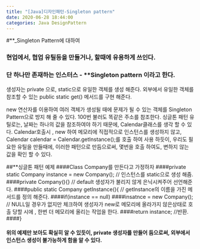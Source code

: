 ```yaml
---
title: "[Java]디자인패턴-Singleton pattern"
date: 2020-06-28 18:44:00 
categories: Java DesignPattern
---
```



#**_Singleton Pattern에 대하여
### 현업에서, 협업 유틸등을 만들거나, 할때에 유용하게 쓰인다. 
### 단 하나만 존재하는 인스터스 - **Singleton pattern 이라고 한다.

생성자는 private 으로, static으로 유일한 객체를 생성 해준다.
외부에서 유일한 객체를 참조할 수 있는 public static get() 메서드를 구현 해준다.

new 연산자를 이용하여 여러 객체가 생성될 때에 문제가 될 수 있는 객체를 Singleton Pattern으로 방지 해 줄 수 있다.
100번 불러도 똑같은 주소를 참조한다.
싱글톤 패턴 유틸로는, 날짜는 하나의 값을 참조하여야 하기 때문에, Calendar클래스를 생각 할 수 있다.
Calendar호출시 , new 하여 메모리에 직접적으로 인스턴스를 생성하지 않고, Calendar calendar = Calendar.getInstance();를 호출 하여 사용 하듯이,
우리도 필요한 유틸을 만들때에, 이러한 패턴으로 만듬으로써, 몇번을 호출 하여도, 변하지 않는 값을 확인 할 수 있다.

##**싱글톤 패턴 예제
####Class Company를 만든다고 가정하자
####private static Company instance = new Company(); // 인스턴스를 static으로 생성 해줌.
####private Company(){} // default 생성자가 불리지 않게 은닉시켜주어 선언해준다.
####public static Company getInstance(){ // getInstance의 이름을 가진 메서드를 정의 해준다.
    ####if(instance == null)
       ####insatnce = new Company(); // NULL일 경우가 없지만 체크하여 생성자가 new로 메모리에 올라가지 않은상태로 호출 당할 시에 ,  한번 더 메모리에 올리는 작업을 한다.
   ####return instance; //반환.
####}

#### 위의 예제만 보아도 확실히 알 수 있듯이, private 생성자를 만들어 둠으로써, 외부에서 인스턴스 생성이 불가능하게 함을 알 수 있다.



